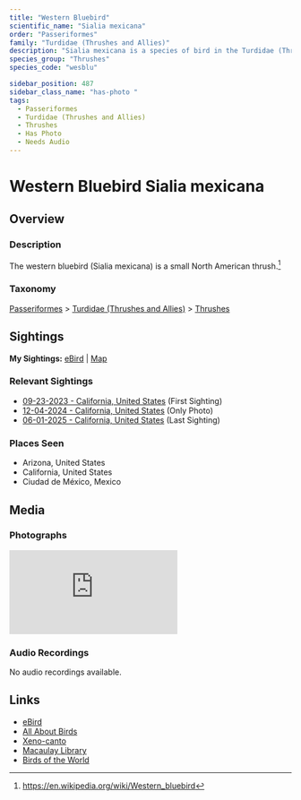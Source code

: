 ```yaml
---
title: "Western Bluebird"
scientific_name: "Sialia mexicana"
order: "Passeriformes"
family: "Turdidae (Thrushes and Allies)"
description: "Sialia mexicana is a species of bird in the Turdidae (Thrushes and Allies) family. It has been observed 25 times. It has been photographed."
species_group: "Thrushes"
species_code: "wesblu"

sidebar_position: 487
sidebar_class_name: "has-photo "
tags: 
  - Passeriformes
  - Turdidae (Thrushes and Allies)
  - Thrushes
  - Has Photo
  - Needs Audio
---
```


# Western Bluebird <span className='sci_name'>Sialia mexicana</span>

## Overview

### Description
The western bluebird (Sialia mexicana) is a small North American thrush.[^1]

[^1]: https://en.wikipedia.org/wiki/Western_bluebird

### Taxonomy
[Passeriformes](/tags/passeriformes) > [Turdidae (Thrushes and Allies)](/tags/turdidae-thrushes-and-allies) > [Thrushes](/tags/thrushes)


## Sightings

**My Sightings:** [eBird](https://ebird.org/lifelist?r=world&time=life&spp=wesblu) | [Map](/map?species_code=wesblu)

### Relevant Sightings

* [09-23-2023 - California, United States](https://ebird.org/checklist/S150584251) (First Sighting)
* [12-04-2024 - California, United States](https://ebird.org/checklist/S204487401) (Only Photo)
* [06-01-2025 - California, United States](https://ebird.org/checklist/S245649846) (Last Sighting)

### Places Seen

* Arizona, United States
* California, United States
* Ciudad de México, Mexico



## Media
### Photographs
<iframe className="photo_iframe horizontal" src="https://macaulaylibrary.org/asset/627114479/embed" frameBorder="0" allowFullScreen></iframe>

### Audio Recordings
No audio recordings available.

## Links
* [eBird](https://ebird.org/species/wesblu) 
* [All About Birds](https://www.allaboutbirds.org/guide/wesblu) 
* [Xeno-canto](https://www.xeno-canto.org/species/sialia-mexicana) 
* [Macaulay Library](https://search.macaulaylibrary.org/catalog?taxonCode=wesblu&sort=rating_rank_desc)
* [Birds of the World](https://birdsoftheworld.org/bow/species/wesblu)
